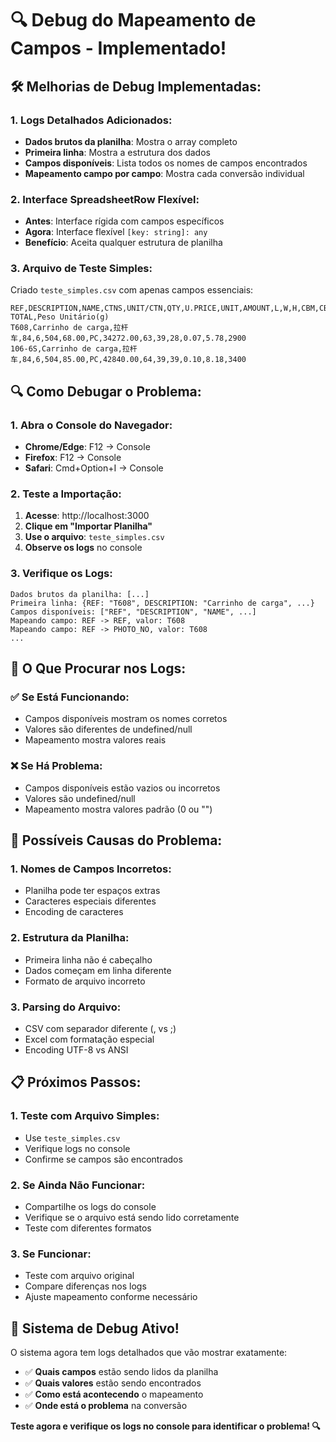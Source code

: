 # 🔍 Debug do Mapeamento de Campos - Implementado!

## 🛠️ Melhorias de Debug Implementadas:

### **1. Logs Detalhados Adicionados:**
- **Dados brutos da planilha**: Mostra o array completo
- **Primeira linha**: Mostra a estrutura dos dados
- **Campos disponíveis**: Lista todos os nomes de campos encontrados
- **Mapeamento campo por campo**: Mostra cada conversão individual

### **2. Interface SpreadsheetRow Flexível:**
- **Antes**: Interface rígida com campos específicos
- **Agora**: Interface flexível `[key: string]: any`
- **Benefício**: Aceita qualquer estrutura de planilha

### **3. Arquivo de Teste Simples:**
Criado `teste_simples.csv` com apenas campos essenciais:
```csv
REF,DESCRIPTION,NAME,CTNS,UNIT/CTN,QTY,U.PRICE,UNIT,AMOUNT,L,W,H,CBM,CBM TOTAL,Peso Unitário(g)
T608,Carrinho de carga,拉杆车,84,6,504,68.00,PC,34272.00,63,39,28,0.07,5.78,2900
106-6S,Carrinho de carga,拉杆车,84,6,504,85.00,PC,42840.00,64,39,39,0.10,8.18,3400
```

## 🔍 Como Debugar o Problema:

### **1. Abra o Console do Navegador:**
- **Chrome/Edge**: F12 → Console
- **Firefox**: F12 → Console
- **Safari**: Cmd+Option+I → Console

### **2. Teste a Importação:**
1. **Acesse**: http://localhost:3000
2. **Clique em "Importar Planilha"**
3. **Use o arquivo**: `teste_simples.csv`
4. **Observe os logs** no console

### **3. Verifique os Logs:**
```
Dados brutos da planilha: [...]
Primeira linha: {REF: "T608", DESCRIPTION: "Carrinho de carga", ...}
Campos disponíveis: ["REF", "DESCRIPTION", "NAME", ...]
Mapeando campo: REF -> REF, valor: T608
Mapeando campo: REF -> PHOTO_NO, valor: T608
...
```

## 🎯 O Que Procurar nos Logs:

### **✅ Se Está Funcionando:**
- Campos disponíveis mostram os nomes corretos
- Valores são diferentes de undefined/null
- Mapeamento mostra valores reais

### **❌ Se Há Problema:**
- Campos disponíveis estão vazios ou incorretos
- Valores são undefined/null
- Mapeamento mostra valores padrão (0 ou "")

## 🔧 Possíveis Causas do Problema:

### **1. Nomes de Campos Incorretos:**
- Planilha pode ter espaços extras
- Caracteres especiais diferentes
- Encoding de caracteres

### **2. Estrutura da Planilha:**
- Primeira linha não é cabeçalho
- Dados começam em linha diferente
- Formato de arquivo incorreto

### **3. Parsing do Arquivo:**
- CSV com separador diferente (, vs ;)
- Excel com formatação especial
- Encoding UTF-8 vs ANSI

## 📋 Próximos Passos:

### **1. Teste com Arquivo Simples:**
- Use `teste_simples.csv`
- Verifique logs no console
- Confirme se campos são encontrados

### **2. Se Ainda Não Funcionar:**
- Compartilhe os logs do console
- Verifique se o arquivo está sendo lido corretamente
- Teste com diferentes formatos

### **3. Se Funcionar:**
- Teste com arquivo original
- Compare diferenças nos logs
- Ajuste mapeamento conforme necessário

## 🚀 Sistema de Debug Ativo!

O sistema agora tem logs detalhados que vão mostrar exatamente:
- ✅ **Quais campos** estão sendo lidos da planilha
- ✅ **Quais valores** estão sendo encontrados
- ✅ **Como está acontecendo** o mapeamento
- ✅ **Onde está o problema** na conversão

**Teste agora e verifique os logs no console para identificar o problema! 🔍**





















